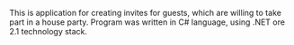 This is application for creating invites for guests, which are willing to take part in a house party. Program was written in C# language, using .NET ore 2.1 technology stack.
